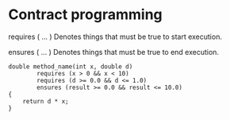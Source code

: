 

Contract programming
====================

requires ( ... ) Denotes things that must be true to start execution.

ensures ( ... ) Denotes things that must be true to end execution.

```vala
double method_name(int x, double d)
        requires (x > 0 && x < 10)
        requires (d >= 0.0 && d <= 1.0)
        ensures (result >= 0.0 && result <= 10.0)
{
    return d * x;
}
```